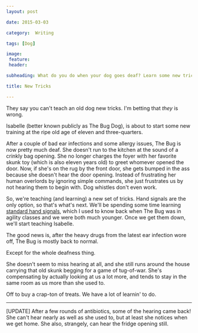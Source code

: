 ```yaml
---
layout: post

date: 2015-03-03

category:  Writing 

tags: [Dog]

image:
 feature:
 header:

subheading: What do you do when your dog goes deaf? Learn some new tricks.

title: New Tricks

---
```


They say you can't teach an old dog new tricks.  I'm betting that *they* is wrong.  

Isabelle (better known publicly as The Bug Dog), is about to start some new training at the ripe old age of eleven and three-quarters. 

After a couple of bad ear infections and some allergy issues, The Bug is now pretty much deaf. She doesn't run to the kitchen at the sound of a crinkly bag opening. She no longer charges the foyer with her favorite skunk toy (which is also eleven years old) to greet whomever opened the door. Now, if she's on the rug by the front door, she gets bumped in the ass because she doesn't hear the door opening. Instead of frustrating her human overlords by ignoring simple commands, she just frustrates us by not hearing them to begin with. Dog whistles don't even work. 

So, we're teaching (and learning) a new set of tricks. Hand signals are the only option, so that's what's next. We'll be spending some time learning [standard hand signals](href="http://www.dog-training-excellence.com/dog-training-hand-signals.html), which I used to know back when The Bug was in agility classes and we were both much younger. Once we get them down, we'll start teaching Isabelle. 

The good news is, after the heavy drugs from the latest ear infection wore off, The Bug is mostly back to normal.

Except for the whole deafness thing. 

She doesn't seem to miss hearing at all, and she still runs around the house carrying that old skunk begging for a game of tug-of-war. She's compensating by actually looking at us a lot more, and tends to stay in the same room as us more than she used to.  

Off to buy a crap-ton of treats. We have a lot of learnin' to do. 

---
  [UPDATE]  After a few rounds of antibiotics, some of the hearing came back!  She can't hear nearly as well as she used to, but at least she notices when we get home.  She also, strangely, can hear the fridge opening still.

